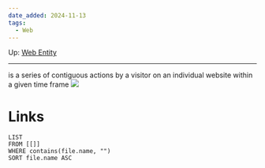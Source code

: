 ```yaml
---
date_added: 2024-11-13
tags:
  - Web
---
```

Up: [Web Entity](Web%20Entity.md)
___
 is a series of contiguous actions by a visitor on an individual website within a given time frame
 ![](Pasted%20image%2020241113234008.png)
# Links
```dataview
LIST
FROM [[]]
WHERE contains(file.name, "")
SORT file.name ASC
```
